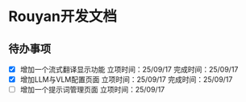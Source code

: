 # Rouyan开发文档

## 待办事项

- [x] 增加一个流式翻译显示功能     立项时间：25/09/17     完成时间：25/09/17 
- [x] 增加LLM与VLM配置页面         立项时间：25/09/17     完成时间：25/09/17
- [ ] 增加一个提示词管理页面         立项时间：25/09/17